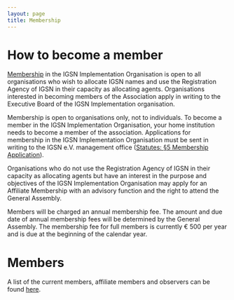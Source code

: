 ```yaml
---
layout: page
title: Membership
---
```


# How to become a member #

[Membership](../statutes) in the IGSN Implementation Organisation is open to all organisations who wish to allocate IGSN names and use the Registration Agency of IGSN in their capacity as allocating agents. Organisations interested in becoming members of the Association apply in writing to the Executive Board of the IGSN Implementation organisation.

Membership is open to organisations only, not to individuals. To become a member in the IGSN Implementation Organisation, your home institution needs to become a member of the association. Applications for membership in the IGSN Implementation Organisation must be sent in writing to the IGSN e.V. management office ([Statutes: §5 Membership Application](../statutes)).

Organisations who do not use the Registration Agency of IGSN in their capacity as allocating agents but have an interest in the purpose and objectives of the IGSN Implementation Organisation may apply for an Affiliate Membership with an advisory function and the right to attend the General Assembly.

Members will be charged an annual membership fee. The amount and due date of annual membership fees will be determined by the General Assembly. The membership fee for full members is currently € 500 per year and is due at the beginning of the calendar year.

# Members #

A list of the current members, affiliate members and observers can be found [here](../statutes).

